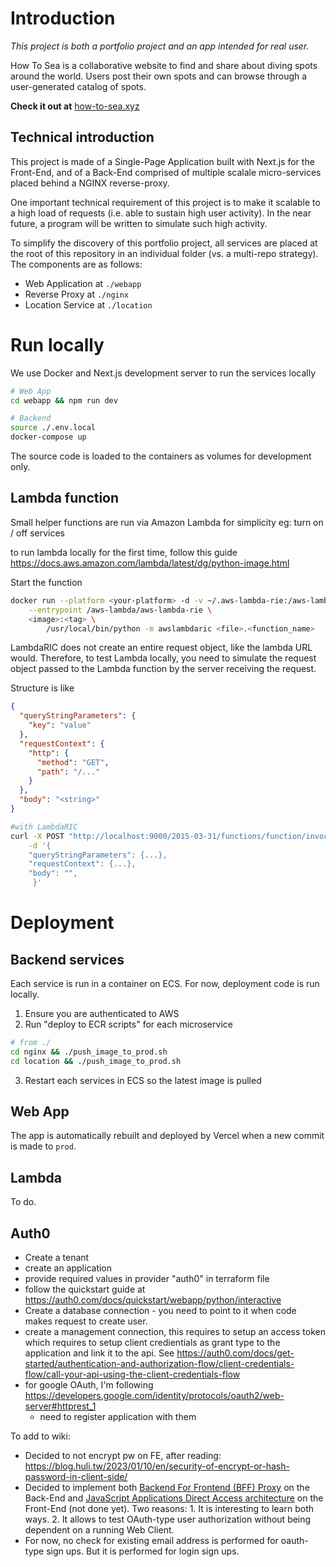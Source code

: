 # Introduction

_This project is both a portfolio project and an app intended for real user._

How To Sea is a collaborative website to find and share about diving spots around the world. Users post their own spots and can browse through a user-generated catalog of spots.

**Check it out at** [how-to-sea.xyz](https://how-to-sea.xyz/)

## Technical introduction

This project is made of a Single-Page Application built with Next.js for the Front-End, and of a Back-End comprised of multiple scalale micro-services placed behind a NGINX reverse-proxy.

One important technical requirement of this project is to make it scalable to a high load of requests (i.e. able to sustain high user activity).
In the near future, a program will be written to simulate such high activity.

To simplify the discovery of this portfolio project, all services are placed at the root of this repository in an individual folder (vs. a multi-repo strategy).
The components are as follows:

- Web Application at `./webapp`
- Reverse Proxy at `./nginx`
- Location Service at `./location`

# Run locally

We use Docker and Next.js development server to run the services locally

```bash
# Web App
cd webapp && npm run dev

# Backend
source ./.env.local
docker-compose up
```

The source code is loaded to the containers as volumes for development only.

## Lambda function

Small helper functions are run via Amazon Lambda for simplicity
eg: turn on / off services

to run lambda locally for the first time, follow this guide
https://docs.aws.amazon.com/lambda/latest/dg/python-image.html

Start the function

```bash
docker run --platform <your-platform> -d -v ~/.aws-lambda-rie:/aws-lambda -p 9000:8080 \
    --entrypoint /aws-lambda/aws-lambda-rie \
    <image>:<tag> \
        /usr/local/bin/python -m awslambdaric <file>.<function_name>
```

LambdaRIC does not create an entire request object, like the lambda URL would. Therefore, to test Lambda locally, you need to simulate the request object passed to the Lambda function by the server receiving the request.

Structure is like

```json
{
  "queryStringParameters": {
    "key": "value"
  },
  "requestContext": {
    "http": {
      "method": "GET",
      "path": "/..."
    }
  },
  "body": "<string>"
}
```

```bash
#with LambdaRIC
curl -X POST "http://localhost:9000/2015-03-31/functions/function/invocations" \
    -d '{
    "queryStringParameters": {...},
    "requestContext": {...},
    "body": "",
     }'
```

# Deployment

## Backend services

Each service is run in a container on ECS. For now, deployment code is run locally.

1. Ensure you are authenticated to AWS
2. Run "deploy to ECR scripts" for each microservice

```bash
# from ./
cd nginx && ./push_image_to_prod.sh
cd location && ./push_image_to_prod.sh
```

3. Restart each services in ECS so the latest image is pulled

## Web App

The app is automatically rebuilt and deployed by Vercel when a new commit is made to `prod`.

## Lambda
To do.


## Auth0
- Create a tenant
- create an application
- provide required values in provider "auth0" in terraform file
- follow the quickstart guide at https://auth0.com/docs/quickstart/webapp/python/interactive
- Create a database connection - you need to point to it when code makes request to create user.
- create a management connection, this requires to setup an access token which requires to setup client credientials as grant type to the application and link it to the api. See https://auth0.com/docs/get-started/authentication-and-authorization-flow/client-credentials-flow/call-your-api-using-the-client-credentials-flow
- for google OAuth, I'm following https://developers.google.com/identity/protocols/oauth2/web-server#httprest_1
  - need to register application with them


To add to wiki:
- Decided to not encrypt pw on FE, after reading: https://blog.huli.tw/2023/01/10/en/security-of-encrypt-or-hash-password-in-client-side/
- Decided to implement both [Backend For Frontend (BFF) Proxy](https://www.ietf.org/archive/id/draft-ietf-oauth-browser-based-apps-10.html#name-backend-for-frontend-bff-pr) on the Back-End and [JavaScript Applications Direct Access architecture](https://www.ietf.org/archive/id/draft-ietf-oauth-browser-based-apps-10.html#name-javascript-applications-acc) on the Front-End (not done yet). Two reasons: 1. It is interesting to learn both ways. 2. It allows to test OAuth-type user authorization without being dependent on a running Web Client.
- For now, no check for existing email address is performed for oauth-type sign ups. But it is performed for login sign ups.

